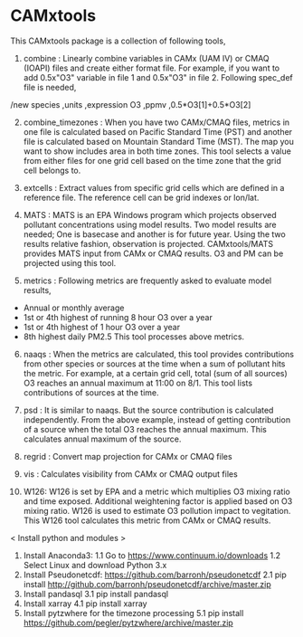 # CAMxtools

This CAMxtools package is a collection of following tools,

1. combine : Linearly combine variables in CAMx (UAM IV) or CMAQ (IOAPI) files and create either format file. For example, if you want to add 0.5x"O3" variable in file 1 and 0.5x"O3" in file 2. Following spec_def file is needed,

/new species    ,units     ,expression
O3              ,ppmv      ,0.5\*O3[1]+0.5\*O3[2]

2. combine\_timezones : When you have two CAMx/CMAQ files, metrics in one file is calculated based on Pacific Standard Time (PST) and another file is calculated based on Mountain Standard Time (MST). The map you want to show includes area in both time zones. This tool selects a value from either files for one grid cell based on the time zone that the grid cell belongs to.

3. extcells : Extract values from specific grid cells which are defined in a reference file. The reference cell can be grid indexes or lon/lat.

4. MATS : MATS is an EPA Windows program which projects observed pollutant concentrations using model results. Two model results are needed; One is basecase and another is for future year. Using the two results relative fashion, observation is projected. CAMxtools/MATS provides MATS input from CAMx or CMAQ results. O3 and PM can be projected using this tool.

5. metrics : Following metrics are frequently asked to evaluate model results,
  - Annual or monthly average
  - 1st or 4th highest of running 8 hour O3 over a year
  - 1st or 4th highest of 1 hour O3 over a year
  - 8th highest daily PM2.5
   This tool processes above metrics.

6. naaqs : When the metrics are calculated, this tool provides contributions from other species or sources at the time when a sum of pollutant hits the metric. For example, at a certain grid cell, total (sum of all sources) O3 reaches an annual maximum at 11:00 on 8/1. This tool lists contributions of sources at the time.

7. psd : It is similar to naaqs. But the source contribution is calculated independently. From the above example, instead of getting contribution of a source when the total O3 reaches the annual maximum. This calculates annual maximum of the source.

8. regrid : Convert map projection for CAMx or CMAQ files

9. vis : Calculates visibility from CAMx or CMAQ output files

10. W126: W126 is set by EPA and a metric which multiplies O3 mixing ratio and time exposed. Additional weightening factor is applied based on O3 mixing ratio. W126 is used to estimate O3 pollution impact to vegitation. This W126 tool calculates this metric from CAMx or CMAQ results.

< Install python and modules >
1. Install Anaconda3:
  1.1 Go to https://www.continuum.io/downloads
  1.2 Select Linux and download Python 3.x
2. Install Pseudonetcdf: https://github.com/barronh/pseudonetcdf
  2.1 pip install http://github.com/barronh/pseudonetcdf/archive/master.zip
3. Install pandasql
  3.1 pip install pandasql
4. Install xarray
  4.1 pip install xarray
5. Install pytzwhere for the timezone processing
  5.1  pip install https://github.com/pegler/pytzwhere/archive/master.zip

